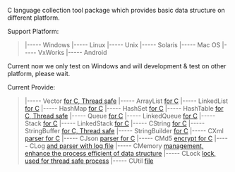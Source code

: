C language collection tool package which provides basic data structure on different platform.

Support Platform:
> |----- Windows
> |----- Linux
> |----- Unix
> |----- Solaris
> |----- Mac OS
> |----- VxWorks
> |----- Android

Current now we only test on Windows and will development & test on other platform, please wait.

Current Provide:
> |----- Vector        [for C, Thread safe](vector.md)
> |----- ArrayList     [for C](ArrayList.md)
> |----- LinkedList    [for C](LinkedList.md)
> |----- HashMap       [for C](HashMap.md)
> |----- HashSet       [for C](HashSet.md)
> |----- HashTable     [for C, Thread safe](HashTable.md)
> |----- Queue         [for C](Queue.md)
> |----- LinkedQueue   [for C](LinkedQueue.md)
> |----- Stack         [for C](Stack.md)
> |----- LinkedStack   [for C](LinkedStack.md)
> |----- CString       [for C](CString.md)
> |----- StringBuffer  [for C, Thread safe](StringBuffer.md)
> |----- StringBuilder [for C](StringBuilder.md)
> |----- CXml          [parser for C](XML.md)
> |----- CJson         [parser for C](JSON.md)
> |----- CMd5          [encrypt for C](MD5.md)
> |----- CLog          [and parser with log file](Log.md)
> |----- CMemory       [management, enhance the process efficient of data structure](Memory.md)
> |----- CLock         [lock, used for thread safe process](Thread.md)
> |----- CUtil         [file](Configure.md)